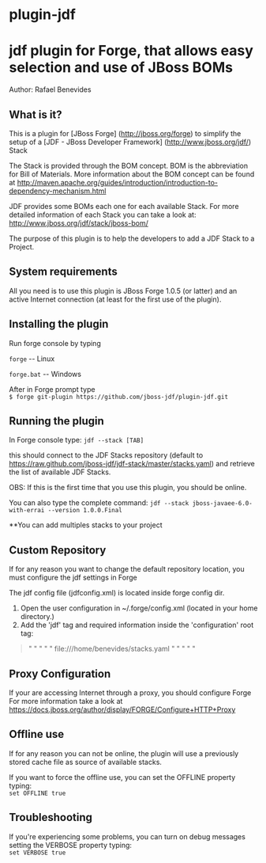 plugin-jdf
==========

jdf plugin for Forge, that allows easy selection and use of JBoss BOMs
=======
Author: Rafael Benevides


What is it?
-----------

This is a plugin for [JBoss Forge] (http://jboss.org/forge) to simplify the setup
of a [JDF - JBoss Developer Framework] (http://www.jboss.org/jdf/) Stack 

The Stack is provided through the BOM concept. BOM is the abbreviation for Bill of Materials.
More information about the BOM concept can be found at http://maven.apache.org/guides/introduction/introduction-to-dependency-mechanism.html

JDF provides some BOMs each one for each available Stack. 
For more detailed information of each Stack you can take a look at: http://www.jboss.org/jdf/stack/jboss-bom/

The purpose of this plugin is to help the developers to add a JDF Stack to a Project.



System requirements
-------------------

All you need is to use this plugin is JBoss Forge 1.0.5 (or latter) and
an active Internet connection (at least for the first use of the plugin).




Installing the plugin
---------------------

Run forge console by typing

`forge` -- Linux  

`forge.bat` -- Windows

After in Forge prompt type  
`$ forge git-plugin https://github.com/jboss-jdf/plugin-jdf.git `



Running the plugin
-------------------

In Forge console type:
`jdf --stack [TAB]`

this should connect to the JDF Stacks repository 
(default to https://raw.github.com/jboss-jdf/jdf-stack/master/stacks.yaml)
and retrieve the list of available JDF Stacks.

OBS: If this is the first time that you use this plugin, you should be online.

You can also type the complete command: 
`
jdf --stack jboss-javaee-6.0-with-errai --version 1.0.0.Final
`

**You can add multiples stacks to your project



Custom Repository
-----------------

If for any reason you want to change the default repository location, you must configure the jdf settings in Forge

The jdf config file (jdfconfig.xml) is located inside forge config dir.

1. Open the user configuration in ~/.forge/config.xml (located in your home directory.)
2. Add the 'jdf' tag and required information inside the 'configuration' root tag:    
>"	<configuration> "
>"  		<jdf> "
>"			<stacksRepo>file:///home/benevides/stacks.yaml</stacksRepo> "
>"		</jdf> "
>"	</configuration> "



Proxy Configuration
-------------------
If your are accessing Internet through a proxy, you should configure Forge
For more information take a look at https://docs.jboss.org/author/display/FORGE/Configure+HTTP+Proxy



Offline use
------------

If for any reason you can not be online, the plugin will use a previously stored
cache file as source of available stacks.

If you want to force the offline use, you can set the OFFLINE property typing:  
`
set OFFLINE true
`



Troubleshooting
---------------

If you're experiencing some problems, you can turn on debug messages setting
the VERBOSE property typing:   
`
set VERBOSE true
`
